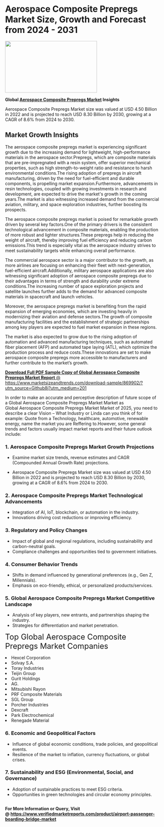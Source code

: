 <H1>Aerospace Composite Prepregs Market Size, Growth and Forecast from 2024 - 2031</H1><img class="aligncenter size-medium wp-image-584254" src="https://thirdeyenews.in/wp-content/uploads/2024/09/Global-Market-Research-300x168.jpeg" alt="" width="300" height="168" /><p><strong>Global&nbsp;<a href="https://www.marketsizeandtrends.com/download-sample/869902/?utm_source=Github8j?utm_medium=201">Aerospace Composite Prepregs Market</a> Insights</strong></p><p>Aerospace Composite Prepregs Market size was valued at USD 4.50 Billion in 2022 and is projected to reach USD 8.30 Billion by 2030, growing at a CAGR of 8.6% from 2024 to 2030.</p><p><h2>Market Growth Insights</h2> <p>The aerospace composite prepregs market is experiencing significant growth due to the increasing demand for lightweight, high-performance materials in the aerospace sector.Prepregs, which are composite materials that are pre-impregnated with a resin system, offer superior mechanical properties, such as high strength-to-weight ratio and resistance to harsh environmental conditions.The rising adoption of prepregs in aircraft manufacturing, driven by the need for fuel-efficient and durable components, is propelling market expansion.Furthermore, advancements in resin technologies, coupled with growing investments in research and development, are expected to drive the market's growth in the coming years.The market is also witnessing increased demand from the commercial aviation, military, and space exploration industries, further boosting its prospects.</p> <p><a href="#"></a></p> <p>The aerospace composite prepregs market is poised for remarkable growth driven by several key factors.One of the primary drivers is the consistent technological advancement in composite materials, enabling the production of more robust and lighter structures.These prepregs help in reducing the weight of aircraft, thereby improving fuel efficiency and reducing carbon emissions.This trend is especially vital as the aerospace industry strives to meet sustainability targets while enhancing overall performance.</p> <p>The commercial aerospace sector is a major contributor to the growth, as more airlines are focusing on enhancing their fleet with next-generation, fuel-efficient aircraft.Additionally, military aerospace applications are also witnessing significant adoption of aerospace composite prepregs due to their advantages in terms of strength and durability under extreme conditions.The increasing number of space exploration projects and satellite launches further adds to the demand for advanced composite materials in spacecraft and launch vehicles.</p> <p>Moreover, the aerospace prepregs market is benefiting from the rapid expansion of emerging economies, which are investing heavily in modernizing their aviation and defense sectors.The growth of composite manufacturing facilities and the establishment of strategic partnerships among key players are expected to fuel market expansion in these regions.</p> <p>The market is also expected to grow due to the rising adoption of automation and advanced manufacturing techniques, such as automated fiber placement (AFP) and automated tape laying (ATL), which optimize the production process and reduce costs.These innovations are set to make aerospace composite prepregs more accessible to manufacturers and further contribute to the market’s growth.</p> <p><a href="#"></p><p><span class=""><strong>Download Full PDF Sample Copy of Global Aerospace Composite Prepregs Market Report</strong> @ <a href="https://www.marketsizeandtrends.com/download-sample/869902/?utm_source=Github8j?utm_medium=201" target="_blank">https://www.marketsizeandtrends.com/download-sample/869902/?utm_source=Github8j?utm_medium=201</a></span></p><p>In order to make an accurate and perceptive description of future scope of a Global&nbsp;Aerospace Composite Prepregs Market Market as Global&nbsp;Aerospace Composite Prepregs Market Market of 2025, you need to describe a clear Vision &ndash; What Industry or Linda can you think of for example: Quote from a Technology, healthcare, automotive, renewable energy, name the market you are Reffering to.However, some general trends and factors usually impact market reports and their future outlook include:</p><h3>1.&nbsp;<strong>Aerospace Composite Prepregs Market Growth Projections</strong></h3><ul><li>Examine market size trends, revenue estimates and CAGR (Compounded Annual Growth Rate) projections.</li><li><p>Aerospace Composite Prepregs Market size was valued at USD 4.50 Billion in 2022 and is projected to reach USD 8.30 Billion by 2030, growing at a CAGR of 8.6% from 2024 to 2030.</p></li></ul><h3>2.&nbsp;<strong>Aerospace Composite Prepregs Market Technological Advancements</strong></h3><ul><li>Integration of AI, IoT, blockchain, or automation in the industry.</li><li>Innovations driving cost reductions or improving efficiency.</li></ul><h3>3.&nbsp;<strong>Regulatory and Policy Changes</strong></h3><ul><li>Impact of global and regional regulations, including sustainability and carbon-neutral goals.</li><li>Compliance challenges and opportunities tied to government initiatives.</li></ul><h3>4.&nbsp;<strong>Consumer Behavior Trends</strong></h3><ul><li>Shifts in demand influenced by generational preferences (e.g., Gen Z, Millennials).</li><li>Emphasis on eco-friendly, ethical, or personalized products/services.</li></ul><h3>5.&nbsp;<strong>Global Aerospace Composite Prepregs Market Competitive Landscape</strong></h3><ul><li>Analysis of key players, new entrants, and partnerships shaping the industry.</li><li>Strategies for differentiation and market penetration.</li></ul><p data-pm-slice="1 1 []"><span style="color: inherit; font-family: inherit; font-size: 25px;">Top Global Aerospace Composite Prepregs Market Companies</span></p><div class="" data-test-id=""><p><li>Hexcel Corporation</li><li> Solvay S.A.</li><li> Toray Industries</li><li> Teijin Group</li><li> Gurit Holdings</li><li> AG.</li><li> Mitsubishi Rayon</li><li> PRF Composite Materials</li><li> SGL Group</li><li> Porcher Industries</li><li> Dexcraft</li><li> Park Electrochemical</li><li> Renegade Material</li></p></div><h3>6.&nbsp;<strong>Economic and Geopolitical Factors</strong></h3><ul><li>Influence of global economic conditions, trade policies, and geopolitical events.</li><li>Resilience of the market to inflation, currency fluctuations, or global crises.</li></ul><h3>7.&nbsp;<strong>Sustainability and ESG (Environmental, Social, and Governance)</strong></h3><ul><li>Adoption of sustainable practices to meet ESG criteria.</li><li>Opportunities in green technologies and circular economy principles.</li></ul><h2><strong style="font-size: 14px;">For More Information or Query, Visit @&nbsp;</strong><a style="background-color: #ffffff; font-size: 14px;" href="https://www.marketsizeandtrends.com/report/aerospace-composite-prepregs-market/" target="_blank">https://www.verifiedmarketreports.com/product/airport-passenger-boarding-bridge-market</a></h2>